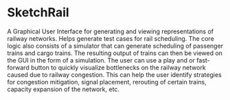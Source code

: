 # SketchRail
A Graphical User Interface for generating and viewing representations of railway networks. Helps generate test cases for rail scheduling. The core logic also consists of a simulator that can generate scheduling of passenger trains and cargo trains. The resulting output of trains can then be viewed on the GUI in the form of a simulation. The user can use a play and or fast-forward button to quickly visualize bottlenecks on the railway network caused due to railway congestion. This can help the user identify strategies for congestion mitigation, signal placement, rerouting of certain trains, capacity expansion of the network, etc. 
